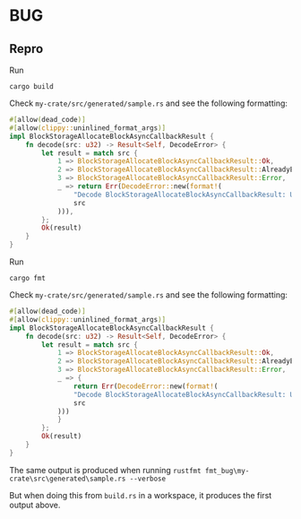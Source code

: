 # BUG

## Repro

Run

```
cargo build
```

Check `my-crate/src/generated/sample.rs` and see the following formatting:

```rust
#[allow(dead_code)]
#[allow(clippy::uninlined_format_args)]
impl BlockStorageAllocateBlockAsyncCallbackResult {
    fn decode(src: u32) -> Result<Self, DecodeError> {
        let result = match src {
            1 => BlockStorageAllocateBlockAsyncCallbackResult::Ok,
            2 => BlockStorageAllocateBlockAsyncCallbackResult::AlreadyExists,
            3 => BlockStorageAllocateBlockAsyncCallbackResult::Error,
            _ => return Err(DecodeError::new(format!(
                "Decode BlockStorageAllocateBlockAsyncCallbackResult: Unsupported enum value: {}",
                src
            ))),
        };
        Ok(result)
    }
}
```

Run

```
cargo fmt
```

Check `my-crate/src/generated/sample.rs` and see the following formatting:

```rust
#[allow(dead_code)]
#[allow(clippy::uninlined_format_args)]
impl BlockStorageAllocateBlockAsyncCallbackResult {
    fn decode(src: u32) -> Result<Self, DecodeError> {
        let result = match src {
            1 => BlockStorageAllocateBlockAsyncCallbackResult::Ok,
            2 => BlockStorageAllocateBlockAsyncCallbackResult::AlreadyExists,
            3 => BlockStorageAllocateBlockAsyncCallbackResult::Error,
            _ => {
                return Err(DecodeError::new(format!(
                "Decode BlockStorageAllocateBlockAsyncCallbackResult: Unsupported enum value: {}",
                src
            )))
            }
        };
        Ok(result)
    }
}
```

The same output is produced when running `rustfmt fmt_bug\my-crate\src\generated\sample.rs --verbose`

But when doing this from `build.rs` in a workspace, it produces the first output above.
